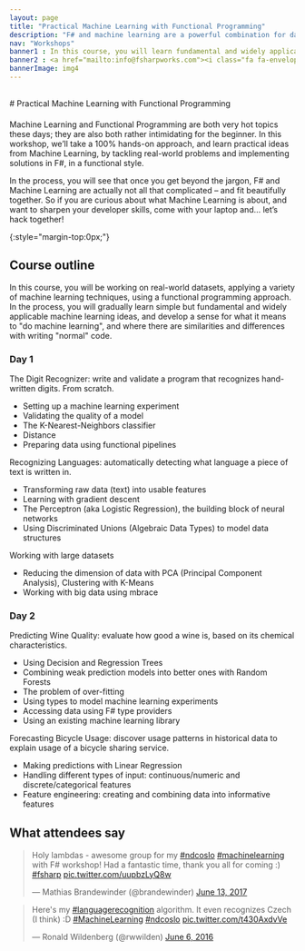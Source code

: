 ```yaml
---
layout: page
title: "Practical Machine Learning with Functional Programming"
description: "F# and machine learning are a powerful combination for data analysis and forecasting"
nav: "Workshops"
banner1 : In this course, you will learn fundamental and widely applicable machine learning techniques, by working on real datasets hands-on, the way a data scientist would. 
banner2 : <a href="mailto:info@fsharpworks.com"><i class="fa fa-envelope"></i> Arrange public or on-site session</a>
bannerImage: img4
---
```


<div class="row" markdown="1">
<div class="col-md-12" style="margin:30px 0px 20px 0px" markdown="1">
# Practical Machine Learning with Functional Programming

</div><!-- END # Col -->
</div><!-- END # Row -->

<div class="row" markdown="1">
<div class="col-md-6" markdown="1">

Machine Learning and Functional Programming are both very hot topics these days; they are also both rather intimidating for the beginner. In this workshop, we’ll take a 100% hands-on approach, and learn practical ideas from Machine Learning, by tackling real-world problems and implementing solutions in F#, in a functional style.

In the process, you will see that once you get beyond the jargon, F# and Machine Learning are actually not all that complicated – and fit beautifully together. So if you are curious about what Machine Learning is about, and want to sharpen your developer skills, come with your laptop and… let’s hack together!


</div><!-- END # Col -->
<div class="col-md-6" markdown="1">

{:style="margin-top:0px;"}

## Course outline

In this course, you will be working on real-world datasets, applying a variety of machine learning techniques, using a functional programming approach. In the process, you will gradually learn simple but fundamental and widely applicable machine learning ideas, and develop a sense for what it means to "do machine learning", and where there are similarities and differences with writing "normal" code.

### Day 1

The Digit Recognizer: write and validate a program that recognizes hand-written digits. From scratch.

- Setting up a machine learning experiment
- Validating the quality of a model
- The K-Nearest-Neighbors classifier
- Distance 
- Preparing data using functional pipelines

Recognizing Languages: automatically detecting what language a piece of text is written in.

- Transforming raw data (text) into usable features
- Learning with gradient descent
- The Perceptron (aka Logistic Regression), the building block of neural networks
- Using Discriminated Unions (Algebraic Data Types) to model data structures

Working with large datasets

- Reducing the dimension of data with PCA (Principal Component Analysis), Clustering with K-Means
- Working with big data using mbrace

### Day 2

Predicting Wine Quality: evaluate how good a wine is, based on its chemical characteristics.

- Using Decision and Regression Trees
- Combining weak prediction models into better ones with Random Forests
- The problem of over-fitting
- Using types to model machine learning experiments
- Accessing data using F# type providers
- Using an existing machine learning library

Forecasting Bicycle Usage: discover usage patterns in historical data to explain usage of a bicycle sharing service.

- Making predictions with Linear Regression
- Handling different types of input: continuous/numeric and discrete/categorical features
- Feature engineering: creating and combining data into informative features

</div><!-- END # Col -->
</div><!-- END # Row -->

<div class="row" style="margin:30px 0px 10px 0px">
  <div class="col-md-12">
    <h2>What attendees say</h1>
  </div>
</div>
<div class="row">
  <div class="col-md-6 tweet">
    <blockquote class="twitter-tweet" data-lang="en"><p lang="en" dir="ltr">Holy lambdas - awesome group for my <a href="https://twitter.com/hashtag/ndcoslo?src=hash">#ndcoslo</a> <a href="https://twitter.com/hashtag/machinelearning?src=hash">#machinelearning</a> with F# workshop! Had a fantastic time, thank you all for coming :) <a href="https://twitter.com/hashtag/fsharp?src=hash">#fsharp</a> <a href="https://t.co/uupbzLyQ8w">pic.twitter.com/uupbzLyQ8w</a></p>&mdash; Mathias Brandewinder (@brandewinder) <a href="https://twitter.com/brandewinder/status/874755766565179392">June 13, 2017</a>
    </blockquote>
  </div>

  <div class="col-md-6 tweet">
    <blockquote class="twitter-tweet" data-lang="en"><p lang="en" dir="ltr">Here&#39;s my <a href="https://twitter.com/hashtag/languagerecognition?src=hash">#languagerecognition</a> algorithm. It even recognizes Czech (I think) :D <a href="https://twitter.com/hashtag/MachineLearning?src=hash">#MachineLearning</a> <a href="https://twitter.com/hashtag/ndcoslo?src=hash">#ndcoslo</a> <a href="https://t.co/t430AxdvVe">pic.twitter.com/t430AxdvVe</a></p>&mdash; Ronald Wildenberg (@rwwilden) <a href="https://twitter.com/rwwilden/status/739797808547516420">June 6, 2016</a></blockquote>
  </div>
  
</div>


